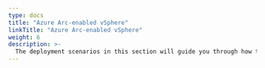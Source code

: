 ```yaml
---
type: docs
title: "Azure Arc-enabled vSphere"
linkTitle: "Azure Arc-enabled vSphere"
weight: 6
description: >-
  The deployment scenarios in this section will guide you through how to manage VMware vCenter resources with Azure Arc.
---
```

